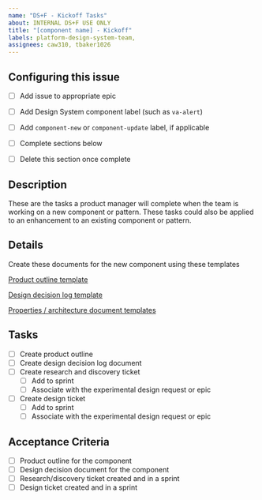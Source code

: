 ```yaml
---
name: "DS+F - Kickoff Tasks"
about: INTERNAL DS+F USE ONLY
title: "[component name] - Kickoff"
labels: platform-design-system-team, 
assignees: caw310, tbaker1026
---
```


## Configuring this issue
- [ ] Add issue to appropriate epic
- [ ] Add Design System component label (such as `va-alert`)
- [ ] Add `component-new` or `component-update` label, if applicable
- [ ] Complete sections below
- [ ] Delete this section once complete

  
## Description

These are the tasks a product manager will complete when the team is working on a new component or pattern. These tasks could also be applied to an enhancement to an existing component or pattern. 
  
## Details
Create these documents for the new component using these templates

[Product outline template](https://github.com/department-of-veterans-affairs/va.gov-team/blob/master/products/design-system-forms-library/templates/product-outline.md)

[Design decision log template](https://github.com/department-of-veterans-affairs/va.gov-team/blob/master/products/design-system-forms-library/templates/design-decision-log.md)

[Properties / architecture document templates](https://github.com/department-of-veterans-affairs/va.gov-team/blob/master/products/design-system-forms-library/templates/properties-architecture.md)
  

## Tasks
- [ ] Create product outline
- [ ] Create design decision log document
- [ ] Create research and discovery ticket 
	- [ ] Add to sprint
	- [ ] Associate with the experimental design request or epic
- [ ] Create design ticket 
	- [ ] Add to sprint
	- [ ] Associate with the experimental design request or epic
	
## Acceptance Criteria
- [ ] Product outline for the component
- [ ] Design decision document for the component 
- [ ] Research/discovery ticket created and in a sprint
- [ ] Design ticket created and in a sprint 
